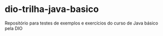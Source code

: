 # dio-trilha-java-basico
Repositório para testes de exemplos e exercícios do curso de Java básico pela DIO
